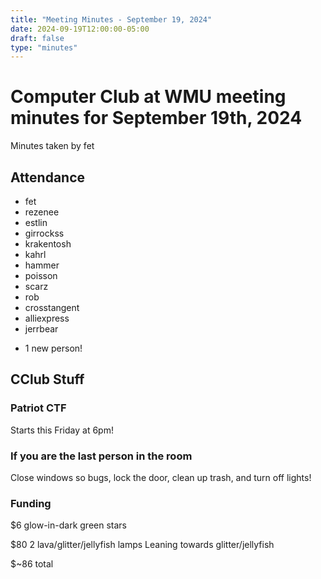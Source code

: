 ```yaml
---
title: "Meeting Minutes - September 19, 2024"
date: 2024-09-19T12:00:00-05:00
draft: false
type: "minutes"
---
```


# Computer Club at WMU meeting minutes for September 19th, 2024
Minutes taken by fet



## Attendance
* fet
* rezenee
* estlin
* girrockss
* krakentosh
* kahrl
* hammer
* poisson
* scarz
* rob
* crosstangent
* alliexpress
* jerrbear

+ 1 new person!


## CClub Stuff 

### Patriot CTF
Starts this Friday at 6pm!

### If you are the last person in the room
Close windows so bugs, lock the door, clean up trash, and turn off lights!


### Funding
$6 glow-in-dark green stars

$80 2 lava/glitter/jellyfish lamps
Leaning towards glitter/jellyfish

$~86 total
